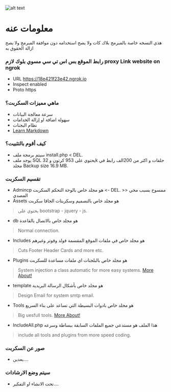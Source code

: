 ![alt text](https://i.pinimg.com/originals/77/2e/b2/772eb2ca52588db2ced8cf9f98e9b51c.jpg)

# معلومات عنه #

هذي النسخه خاصة بالمبرمج بلاك كات ولا يصح استخدامه دون موافقة المبرمج ولا يصح ازالة الحقوق به

###  رابط الموقع بس اس تي سي مسوي بلوك لازم proxy Link website on ngrok ###
* URL	https://18e421f23e42.ngrok.io
* Inspect	enabled
* Proto	https
### ماهي مميزات السكربت؟ ###

* سرعة معالجة البيانات
* سهولة اضافة او إزالة الخدامات
* نظام البجنات
* [Learn Markdown](https://bitbucket.org/tutorials/markdowndemo)

### كيف أقوم بالتثبيت؟ ###

* سيتم برمجة ملف install.php < DEL.
* يوجد ملف SQL يحتوي على 953 كرتون و 32k حلقات و اكثر من 200الف رابط في مجلد Backup size 16.9 MB.

### تقسيم السكربت ###

* Admincp هو مجلد خاص بالوحة التحكم السكربت <- DEL. >> ممسوح بسبب مخي المصدي
* Assets هو مجلد خاص بالتصميم وسكربتات الجافا سكربت
> يحتوي على bootstrap - jquery - js.
* db هو مجلد خاص بالاتصال بالقاعدة
> Normal connection.
* Includes هو مجلد خاص في ملفات الموقع المقسمة فولد وفوتر وغيرهم
> Cuts Footer Header Cards and more etc.
* Plugins هو مجلد خاص بالبلجنات اي ملفات مساعدة للسكربت
> System injection a class automatic for more easy systems.
> [More About!](https://github.com/blackcatq82/anime/tree/origin/Plugins)
* template هو مجلد خاص بأشكال الرسالة البريدية
> Design Email for system smtp email.
* Tools هو مجلد خاص بادوات البسيطة التي تساعد على بناء السريع
> Big uesfull tools.
> [More About!](https://github.com/blackcatq82/anime/tree/origin/Tools)
* IncludeAll.php هذا الملف هو مستدعي جميع الملفات السابقة ببساطة وسرعه
> include all tools and plugins from more speed coding.



### صور عن السكربت ###
* بعدين....


### سيتم وضع الارشادات ###
* تحت الانشاء او التفكير....
